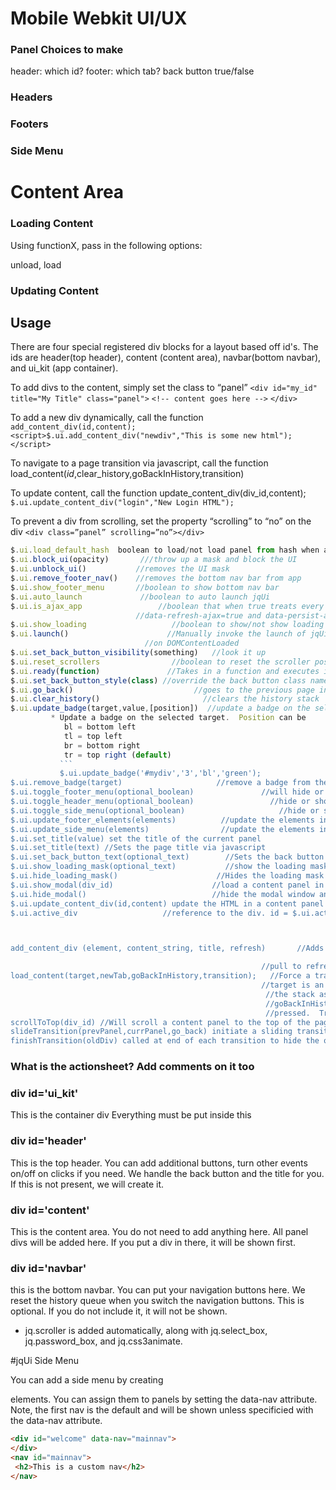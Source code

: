 # Mobile Webkit UI/UX

### Panel Choices to make
header: which id?
footer: which tab?
back button true/false




### Headers


### Footers


### Side Menu


# Content Area

### Loading Content

Using functionX, pass in the following options:

unload, load

### Updating Content







## Usage
There are four special registered div blocks for a layout based off id's.
The ids are header(top header), content (content area), navbar(bottom navbar), and ui_kit (app container).

To add divs to the content, simply set the class to “panel”
`<div id="my_id" title="My Title" class="panel">`
`<!-- content goes here -->`
`</div>`

To add a new div dynamically, call the function `add_content_div(id,content);`
`<script>$.ui.add_content_div("newdiv","This is some new html");</script>`


To navigate to a page transition via javascript, call the function load_content(_id_,clear_history,goBackInHistory,transition)



To update content, call the function update_content_div(div_id,content);
`$.ui.update_content_div("login","New Login HTML");`

To prevent a div from scrolling, set the property “scrolling” to “no” on the div
`<div class=”panel” scrolling=”no”></div>`


```js
$.ui.load_default_hash  boolean to load/not load panel from hash when app started (default is true)
$.ui.block_ui(opacity)       ///throw up a mask and block the UI
$.ui.unblock_ui()           //removes the UI mask
$.ui.remove_footer_nav()    //removes the bottom nav bar from app
$.ui.show_footer_menu       //boolean to show bottom nav bar
$.ui.auto_launch             //boolean to auto launch jqUi
$.ui.is_ajax_app                 //boolean that when true treats every request as if the anchor had
                            //data-refresh-ajax=true and data-persist-ajax=true
$.ui.show_loading                   //boolean to show/not show loading spinner on ajax requests
$.ui.launch()                      //Manually invoke the launch of jqUi. If auto_launch is true, gets called
                              //on DOMContentLoaded
$.ui.set_back_button_visibility(something)   //look it up
$.ui.reset_scrollers                //boolean to reset the scroller position when navigating panels (default true)
$.ui.ready(function)               //Takes in a function and executes it when launch() has completed
$.ui.set_back_button_style(class) //override the back button class name
$.ui.go_back()                           //goes to the previous page in history
$.ui.clear_history()                       //clears the history stack
$.ui.update_badge(target,value,[position])  //update a badge on the selected target
         * Update a badge on the selected target.  Position can be
            bl = bottom left
            tl = top left
            br = bottom right
            tr = top right (default)
           ```
           $.ui.update_badge('#mydiv','3','bl','green');
$.ui.remove_badge(target)                     //remove a badge from the selected target
$.ui.toggle_footer_menu(optional_boolean)               //will hide or show the bottom nav menu
$.ui.toggle_header_menu(optional_boolean)                 //hide or show the header menu
$.ui.toggle_side_menu(optional_boolean)                     //hide or show the side menu
$.ui.update_footer_elements(elements)          //update the elements in the footer
$.ui.update_side_menu(elements)                //update the elements in the side menu
$.ui.set_title(value) set the title of the current panel
$.ui.set_title(text) //Sets the page title via javascript
$.ui.set_back_button_text(optional_text)        //Sets the back button text (default is back)
$.ui.show_loading_mask(optional_text)           //show the loading mask
$.ui.hide_loading_mask()                      //Hides the loading mask
$.ui.show_modal(div_id)                      //load a content panel in a modal window
$.ui.hide_modal()                            //hide the modal window and remove the content ?? Does it really remove?
$.ui.update_content_div(id,content) update the HTML in a content panel
$.ui.active_div                   //reference to the div. id = $.ui.active_div.id



add_content_div (element, content_string, title, refresh)       //Adds a div to the DOM and wires it up.

                                                        //pull to refresh functions
load_content(target,newTab,goBackInHistory,transition);   //Force a transition call via javascript.   DOESTHISUSEAJAX? DOC ERROR
                                                        //target is an element ID or URL.  newTab clears
                                                         //the stack as if a bottom navbar button was pressed.
                                                         //goBackInHistory is the same as a back button being
                                                         //pressed.  Transition is the transition to show.
scrollToTop(div_id) //Will scroll a content panel to the top of the page.  Useful for "Go to Top" links
slideTransition(prevPanel,currPanel,go_back) initiate a sliding transition
finishTransition(oldDiv) called at end of each transition to hide the old div and reset the doingTransition variable

```

### What is the actionsheet? Add comments on it too

### div id='ui_kit'
This is the container div
Everything must be put inside this

### div id='header'
This is the top header.
You can add additional buttons, turn other events on/off on clicks if you need.
We handle the back button and the title for you.
If this is not present, we will create it.

### div id='content'
This is the content area.
You do not need to add anything here.
All panel divs will be added here.
If you put a div in there, it will be shown first.

### div id='navbar'
this is the bottom navbar.
You can put your navigation buttons here.
We reset the history queue when you switch the navigation buttons.
This is optional.
If you do not include it, it will not be shown.



* jq.scroller is added automatically, along with jq.select_box, jq.password_box, and jq.css3animate.




#jqUi Side Menu

You can add a side menu by creating <nav> elements.
You can assign them to panels by setting the data-nav attribute.
Note, the first nav is the default and will be shown unless specificied with the data-nav attribute.

``` html
<div id="welcome" data-nav="mainnav">
</div>
<nav id="mainnav">
 <h2>This is a custom nav</h2>
</nav>
```


